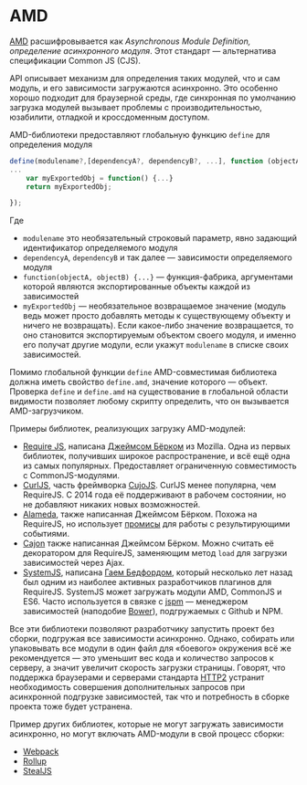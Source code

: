 # AMD

[AMD](https://github.com/amdjs/amdjs-api/wiki/AMD) расшифровывается как *Asynchronous Module Definition, определение асинхронного модуля*. Этот стандарт — альтернатива спецификации Common JS (CJS).

API описывает механизм для определения таких модулей, что и сам модуль, и его зависимости загружаются асинхронно. Это особенно хорошо подходит для браузерной среды, где синхронная по умолчанию загрузка модулей вызывает проблемы с производительностью, юзабилити, отладкой и кроссдоменным доступом.

AMD-библиотеки предоставляют глобальную функцию `define` для определения модуля


```js
define(modulename?,[dependencyA?, dependencyB?, ...], function (objectA, objectB, ...) {
...
    var myExportedObj = function() {...}
    return myExportedObj;

});
```

Где

- `modulename` это необязательный строковый параметр, явно задающий идентификатор определяемого модуля
- `dependencyA`, `dependencyB` и так далее — зависимости определяемого модуля
- `function(objectA, objectB) {...}` — функция-фабрика, аргументами которой являются экспортированные объекты каждой из зависимостей
- `myExportedObj` — необязательное возвращаемое значение (модуль ведь может просто добавлять методы к существующему объекту и ничего не возвращать). Если какое-либо значение возвращается, то оно становится экспортируемым объектом своего модуля, и именно его получат другие модули, если укажут `modulename` в списке своих зависимостей.

Помимо глобальной функции `define` AMD-совместимая библиотека должна иметь свойство `define.amd`, значение которого — объект. Проверка `define` и `define.amd` на существование в глобальной области видимости позволяет любому скрипту определить, что он вызывается AMD-загрузчиком.

Примеры библиотек, реализующих загрузку AMD-модулей:

- [Require JS](http://requirejs.org/docs/whyamd.html), написана [Джеймсом Бёрком](https://github.com/jrburke/) из Mozilla. Одна из первых библиотек, получивших широкое распространение, и всё ещё одна из самых популярных. Предоставляет ограниченную совместимость с CommonJS-модулями.
- [CurlJS](https://github.com/cujojs/curl), часть фреймворка [CujoJS](http://cujojs.com/). CurlJS менее популярна, чем RequireJS. С 2014 года её поддерживают в рабочем состоянии, но не добавляют никаких новых возможностей.
- [Alameda](https://github.com/requirejs/alameda), также написанная Джеймсом Бёрком. Похожа на RequireJS, но использует [промисы](/glossary/PROMISE.md) для работы с результирующими событиями.
- [Cajon](https://github.com/requirejs/cajon) также написанная Джеймсом Бёрком. Можно считать её декоратором для RequireJS, заменяющим метод `load` для загрузки зависимостей через Ajax.
- [SystemJS](https://github.com/systemjs/systemjs), написана [Гаем Бедфордом](https://github.com/guybedford), который несколько лет назад был одним из  наиболее активных разработчиков плагинов для RequireJS. SystemJS может загружать модули AMD, CommonJS и ES6. Часто используется в связке с [jspm](http://jspm.io/) — менеджером зависимостей (наподобие [Bower](Bower.md)), подгружаемых с Github и NPM.

Все эти библиотеки позволяют разработчику запустить проект без сборки, подгружая все зависимости асинхронно. Однако, собирать или упаковывать все модули в один файл для «боевого» окружения всё же рекомендуется — это уменьшит вес кода и количество запросов к серверу, а значит увеличит скорость загрузки страницы. Говорят, что поддержка браузерами и серверами стандарта [HTTP2](https://http2.github.io/) устранит необходимость совершения дополнительных запросов при асинхронной подгрузке зависимостей, так что и потребность в сборке проекта тоже будет устранена.

Пример других библиотек, которые не могут загружать зависимости асинхронно, но могут включать AMD-модули в свой процесс сборки:

- [Webpack](WEBPACK.md)
- [Rollup](http://rollupjs.org/)
- [StealJS](http://stealjs.com/)
